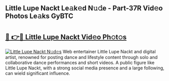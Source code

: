 ## Little Lupe Nackt Le𝚊k𝚎d N𝚞𝚍e - Part-37R Vid𝚎o Photos Le𝚊ks GyBTC

# <h2><a href="http://fbake4.evod.top/?m=Little+Lupe+Nackt">🔗 👉🔴 Little Lupe Nackt Vid𝚎o Ph𝚘t𝚘s</a></h2>

[![Little Lupe Nackt N𝚞d𝚎s](https://i.imgur.com/8V9OHl7.gif)](http://fbake4.evod.top/?m=Little+Lupe+Nackt)
Web entertainer Little Lupe Nackt and digital artist, renowned for posting dance and lifestyle content through solo and collaborative dance performances and short videos. A public figure like Little Lupe Nackt, with a strong social media presence and a large following, can wield significant influence. 
